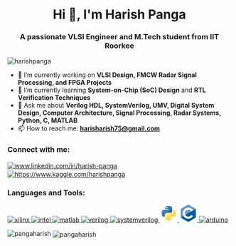 <h1 align="center">Hi 👋, I'm Harish Panga</h1>
<h3 align="center">A passionate VLSI Engineer and M.Tech student from IIT Roorkee</h3>

<p align="left"> <img src="https://upload.wikimedia.org/wikipedia/commons/4/4f/IIT_Roorkee_logo.png" alt="harishpanga" /> </p>

- 🔭 I’m currently working on **VLSI Design, FMCW Radar Signal Processing, and FPGA Projects**
- 🌱 I’m currently learning **System-on-Chip (SoC) Design** and **RTL Verification Techniques**
- 💬 Ask me about **Verilog HDL, SystemVerilog, UMV, Digital System Design, Computer Architecture, Signal Processing, Radar Systems, Python, C, MATLAB**
- 📫 How to reach me: **harisharish75@gmail.com**

<h3 align="left">Connect with me:</h3>
<p align="left">
<a href="https://linkedin.com/in/harish-panga" target="blank"><img align="center" src="https://upload.wikimedia.org/wikipedia/commons/0/01/LinkedIn_Logo_2013.png" alt="www.linkedin.com/in/harish-panga" height="30" width="40" /></a>
<a href="https://kaggle.com/harishpanga" target="blank"><img align="center" src="https://upload.wikimedia.org/wikipedia/commons/d/d3/Kaggle_logo.png" alt="https://www.kaggle.com/harishpanga" height="30" width="40" /></a>
</p>

<h3 align="left">Languages and Tools:</h3>
<p align="left"> 
  <a href="https://www.xilinx.com/" target="_blank" rel="noreferrer"> <img src="https://upload.wikimedia.org/wikipedia/commons/4/47/Xilinx_logo.svg" alt="xilinx" width="40" height="40"/> </a>
  <a href="https://www.intel.com/content/www/us/en/programmable/fpga.html" target="_blank" rel="noreferrer"> <img src="https://upload.wikimedia.org/wikipedia/commons/d/d2/Intel_logo_2020.svg" alt="intel" width="40" height="40"/> </a>
  <a href="https://www.mathworks.com/" target="_blank" rel="noreferrer"> <img src="https://upload.wikimedia.org/wikipedia/commons/2/21/Matlab_Logo.png" alt="matlab" width="40" height="40"/> </a> 
  <a href="https://www.verilog.com/" target="_blank" rel="noreferrer"> <img src="https://upload.wikimedia.org/wikipedia/commons/3/36/Verilog_logo.svg" alt="verilog" width="40" height="40"/> </a>
  <a href="https://www.systemverilog.org/" target="_blank" rel="noreferrer"> <img src="https://upload.wikimedia.org/wikipedia/commons/a/a2/SystemVerilog_logo.svg" alt="systemverilog" width="40" height="40"/> </a>
  <a href="https://www.python.org" target="_blank" rel="noreferrer"> <img src="https://raw.githubusercontent.com/devicons/devicon/master/icons/python/python-original.svg" alt="python" width="40" height="40"/> </a>
  <a href="https://www.cprogramming.com/" target="_blank" rel="noreferrer"> <img src="https://raw.githubusercontent.com/devicons/devicon/master/icons/c/c-original.svg" alt="c" width="40" height="40"/> </a>
  <a href="https://www.arduino.cc/" target="_blank" rel="noreferrer"> <img src="https://cdn.worldvectorlogo.com/logos/arduino-1.svg" alt="arduino" width="40" height="40"/> </a>
</p>

<p><img align="left" src="https://github-readme-stats.vercel.app/api/top-langs?username=pangaharish&show_icons=true&locale=en&layout=compact" alt="pangaharish" /></p>

<p>&nbsp;<img align="center" src="https://github-readme-stats.vercel.app/api?username=pangaharish&show_icons=true&locale=en" alt="pangaharish" /></p>
